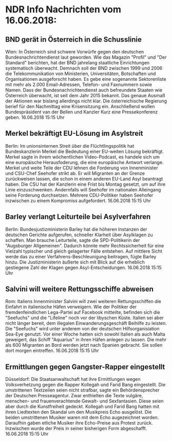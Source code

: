 # NDR Info Nachrichten vom 16.06.2018:


## BND gerät in Österreich in die Schusslinie
Wien: In Österreich sind schwere Vorwürfe gegen den deutschen Bundesnachrichtendienst laut geworden. Wie das Magazin "Profil" und "Der Standard" berichten, hat der BND jahrelang staatliche Einrichtungen systematisch überwacht. Demnach soll der BND zwischen 1999 und 2006 die Telekommunikation von Ministerien, Universitäten, Botschaften und Organisationen ausgeforscht haben. Es gebe eine sogenannte Sektorenliste mit mehr als 2.000 Email-Adressen, Telefon- und Faxnummern sowie Namen. Dass der Bundesnachrichtendienst auch befreundete Staaten wie Österreich überwacht, ist seit dem Jahr 2015 bekannt. Das genaue Ausmaß der Aktionen war bislang allerdings nicht klar. Die österreichische Regierung berief für den Nachmittag eine Krisensitzung ein. Anschließend wollen Bundespräsident van der Bellen und Kanzler Kurz eine Pressekonferenz geben. 16.06.2018 15:15 Uhr 

## Merkel bekräftigt EU-Lösung im Asylstreit
Berlin: Im unionsinternen Streit über die Flüchtlingspolitik hat Bundeskanzlerin Merkel die Bedeutung einer EU-weiten Lösung bekräftigt. Merkel sagte in ihrem wöchentlichen Video-Podcast, es handele sich um eine europäische Herausfoderung, die eine europäische Antwort verlange. Merkel und weite Teile der CDU lehnen die Forderung von Innenminister und CSU-Chef Seehofer strikt ab. Er will Migranten an der Grenze zurückweisen lassen, die schon in einem anderen EU-Land Asyl beantragt haben. Die CSU hat der Kanzlerin eine Frist bis Montag gesetzt, um auf ihre Linie einzuschwenken. Andernfalls will Seehofer im nationalen Alleingang seine Forderung durchsetzen. Mehrere CDU-Politiker haben Seehofer inzwischen zu einem Kompromiss aufgefordert. 16.06.2018 15:15 Uhr 

## Barley verlangt Leiturteile bei Asylverfahren
Berlin:     Bundesjustizministerin Barley hat die höheren Instanzen der deutschen Gerichte aufgerufen, schneller Klarheit über Asylklagen zu schaffen. Man brauche Leiturteile, sagte die SPD-Politikerin der "Augsburger Allgemeinen". Dadurch könnte mehr Rechtssicherheit für eine Vielzahl typischer und gleich gelagerter Fälle entstehen. Auf mittlere Sicht werde das zu einer Verfahrens-Beschleunigung beitragen, fügte Barley hinzu. Die Justizministerin äußerte sich mit Blick auf die erheblich gestiegene Zahl der Klagen gegen Asyl-Entscheidungen. 16.06.2018 15:15 Uhr 

## Salvini will weitere Rettungsschiffe abweisen
Rom:   Italiens Innenminister Salvini will zwei weiteren Rettungsschiffen die Einfahrt in italienische Häfen verweigern. Wie der Politiker der fremdenfeindlichen Lega-Partei auf Facebook mitteilte, befinden sich die "Seefuchs" und die "Lifeline" noch vor der libyschen Küste. Italien sei aber nicht länger bereit, dem illegalen Einwanderungsgeschäft Beihilfe zu leisten. Die "Seefuchs" wird unter anderem von der deutschen Hilfsorganisiation Sea-Eye genutzt. Vor einer Woche hatten sich sowohl Italien als auch Malta geweigert, das Schiff "Aquarius" in ihren Häfen anlegen zu lassen. Die mehr als 600 Migranten an Bord werden jetzt nach Spanien gebracht. Sie sollen dort morgen eintreffen. 16.06.2018 15:15 Uhr 

## Ermittlungen gegen Gangster-Rapper eingestellt
Düsseldorf: Die Staatsanwaltschaft hat ihre Ermittlungen wegen Volksverhetzung gegen die Rapper Kollegah und Farid Bang eingestellt. Die umstrittenen Textzeilen seien nicht strafbar, sagte ein Behördensprecher der Deutschen Presseagentur. Zwar enthielten die Texte vulgäre, menschen- und frauenverachtende Gewalt- und Sexfantasien. Diese seien aber durch die Kunstfreiheit gedeckt. Kollegah und Farid Bang hatten mit ihren Liedtexten den Skandal um den Musikpreis Echo ausgelöst. Die beiden umstrittenen Musiker waren mit dem Echo augezeichnet worden. Daraufhin gaben etliche Musiker ihre Echo-Preise aus Protest zurück. Inzwischen wurde der Preis in seiner bisherigen Form abgeschafft. 16.06.2018 15:15 Uhr 
